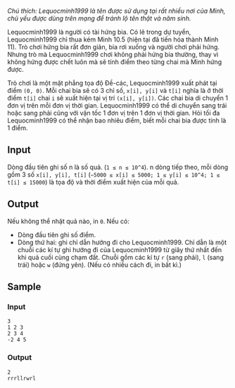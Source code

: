 *Chú thích: Lequocminh1999 là tên được sử dụng tại rất nhiều nơi của Minh, chủ yếu được dùng trên mạng để tránh lộ tên thật và năm sinh.*

Lequocminh1999 là người có tài hứng bia. Có lẽ trong dự tuyển, Lequocminh1999 chỉ thua kém Minh 10.5 (hiện tại đã tiến hóa thành Minh 11). Trò chơi hứng bia rất đơn giản, bia rơi xuống và người chơi phải hứng. Nhưng trò mà Lequocminh1999 chơi không phải hứng bia thường, thay vì không hứng được chết luôn mà sẽ tính điểm theo từng chai mà Minh hứng được.

Trò chơi là một mặt phẳng tọa độ Đề-các, Lequocminh1999 xuất phát tại điểm `(0, 0)`. Mỗi chai bia sẽ có 3 chỉ số, `x[i], y[i]` và `t[i]` nghĩa là ở thời điểm `t[i]` chai `i` sẽ xuất hiện tại vị trí `(x[i], y[i])`. Các chai bia di chuyển 1 đơn vị trên mỗi đơn vị thời gian. Lequocminh1999 có thể di chuyển sang trái hoặc sang phải cũng với vận tốc 1 đơn vị trên 1 đơn vị thời gian. Hỏi tối đa Lequocminh1999 có thể nhận bao nhiêu điểm, biết mỗi chai bia được tính là 1 điểm.

## Input

Dòng đầu tiên ghi số n là số quả. (`1 ≤ n ≤ 10^4`). n dòng tiếp theo, mỗi dòng gồm 3 số `x[i], y[i], t[i]` (`−5000 ≤ x[i] ≤ 5000; 1 ≤ y[i] ≤ 10^4; 1 ≤ t[i] ≤ 15000`) là tọa độ và thời điểm xuất hiện của mỗi quả.

## Output

Nếu không thể nhặt quả nào, in `0`.
Nếu có:
 - Dòng đầu tiên ghi số điểm.
 - Dòng thứ hai: ghi chỉ dẫn hướng đi cho Lequocminh1999. Chỉ dẫn là một chuỗi các kí tự ghi hướng đi của Lequocminh1999 từ giây thứ nhất đến khi quả cuối cùng chạm đất. Chuỗi gồm các kí tự `r` (sang phải), `l` (sang trái) hoặc `w` (đứng yên). (Nếu có nhiều cách đi, in bất kì.)

## Sample

### Input
```
3
1 2 3
2 3 4
-2 4 5
```

### Output
```
2
rrrllrwrl
```

